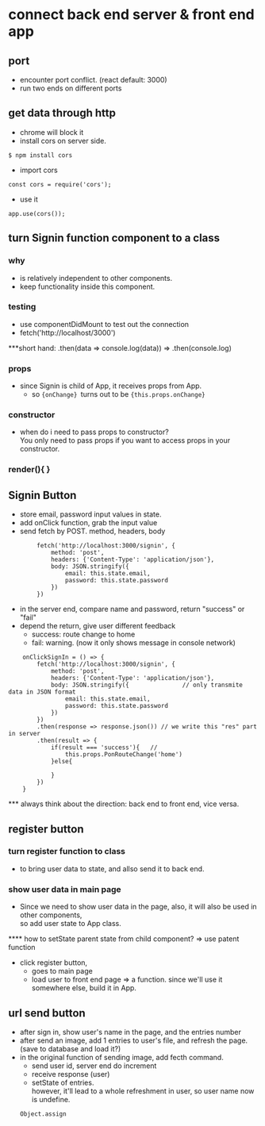 # connect back end server & front end app

## port
- encounter port conflict. (react default: 3000)
- run two ends on different ports

## get data through http
- chrome will block it
- install cors on server side.
```
$ npm install cors
```
- import cors
```
const cors = require('cors');
```
- use it
```
app.use(cors());
```

## turn Signin function component to a class
### why
- is relatively independent to other components.
- keep functionality inside this component.

### testing

- use componentDidMount to test out the connection
- fetch('http://localhost/3000')

***short hand:
.then(data => console.log(data))
=> 
.then(console.log)

### props
- since Signin is child of App, it receives props from App.
  - so ```{onChange} ```turns out to be ```{this.props.onChange}```
  
### constructor
- when do i need to pass props to constructor?   
You only need to pass props if you want to access props in your constructor.

### render(){ }


## Signin Button
- store email, password input values in state.
- add onClick function, grab the input value
- send fetch by POST. method, headers, body
```
        fetch('http://localhost:3000/signin', {
            method: 'post', 
            headers: {'Content-Type': 'application/json'},
            body: JSON.stringify({
                email: this.state.email,
                password: this.state.password
            })
        })
```
- in the server end, compare name and password, return "success" or "fail"
- depend the return, give user different feedback
  - success: route change to home
  - fail: warning. (now it only shows message in console network)
```
    onClickSignIn = () => {
        fetch('http://localhost:3000/signin', {
            method: 'post', 
            headers: {'Content-Type': 'application/json'},
            body: JSON.stringify({               // only transmite data in JSON format
                email: this.state.email,
                password: this.state.password
            })
        })
        .then(response => response.json()) // we write this "res" part in server
        .then(result => {
            if(result === 'success'){   //
                this.props.PonRouteChange('home')
            }else{
                
            }
        })
    }
```
*** always think about the direction: back end to front end, vice versa.

## register button

### turn register function to class
- to bring user data to state, and allso send it to back end.

### show user data in main page 
- Since we need to show user data in the page, also, it will also be used in other components,    
so add user state to App class.

**** how to setState parent state from child component? => use patent function

- click register button,
  - goes to main page
  - load user to front end page => a function. since we'll use it somewhere else, build it in App.
  

## url send button
- after sign in, show user's name in the page, and the entries number
- after send an image, add 1 entries to user's file, and refresh the page. (save to database and load it?)
- in the original function of sending image, add fecth command.
  - send user id, server end do increment
  - receive response (user)
  - setState of entries.    
  however, it'll lead to a whole refreshment in user, so user name now is undefine.
  ```
  Object.assign
  ```
  






